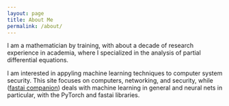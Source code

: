 ```yaml
---
layout: page
title: About Me
permalink: /about/
---
```


I am a mathematician by training, with about a decade of research
experience in academia, where I specialized in the analysis of partial
differential equations.

I am interested in appyling machine learning techniques to computer
system security.  This site focuses on computers, networking, and
security, while ([fastai
companion](https://antoinechoffrut.github.io/fastai-companion/)) deals
with machine learning in general and neural nets in particular, with
the PyTorch and fastai libraries.
